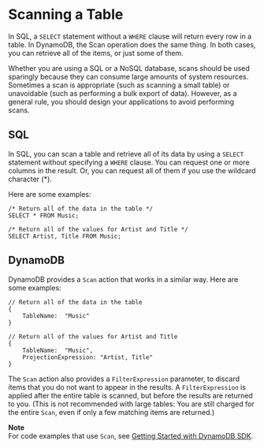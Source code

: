 # Scanning a Table<a name="SQLtoNoSQL.ReadData.Scan"></a>

In SQL, a `SELECT` statement without a `WHERE` clause will return every row in a table\. In DynamoDB, the Scan operation does the same thing\. In both cases, you can retrieve all of the items, or just some of them\.

Whether you are using a SQL or a NoSQL database, scans should be used sparingly because they can consume large amounts of system resources\. Sometimes a scan is appropriate \(such as scanning a small table\) or unavoidable \(such as performing a bulk export of data\)\. However, as a general rule, you should design your applications to avoid performing scans\.

## SQL<a name="SQLtoNoSQL.ReadData.Scan.SQL"></a>

In SQL, you can scan a table and retrieve all of its data by using a `SELECT` statement without specifying a `WHERE` clause\. You can request one or more columns in the result\. Or, you can request all of them if you use the wildcard character \(\*\)\.

Here are some examples:

```
/* Return all of the data in the table */
SELECT * FROM Music;
```

```
/* Return all of the values for Artist and Title */
SELECT Artist, Title FROM Music;
```

## DynamoDB<a name="SQLtoNoSQL.ReadData.Scan.DynamoDB"></a>

DynamoDB provides a `Scan` action that works in a similar way\. Here are some examples:

```
// Return all of the data in the table
{
    TableName:  "Music"
}
```

```
// Return all of the values for Artist and Title
{
    TableName:  "Music",
    ProjectionExpression: "Artist, Title"
}
```

The `Scan` action also provides a `FilterExpression` parameter, to discard items that you do not want to appear in the results\. A `FilterExpression` is applied after the entire table is scanned, but before the results are returned to you\. \(This is not recommended with large tables: You are still charged for the entire `Scan`, even if only a few matching items are returned\.\)

**Note**  
For code examples that use `Scan`, see [Getting Started with DynamoDB SDK](GettingStarted.md)\.